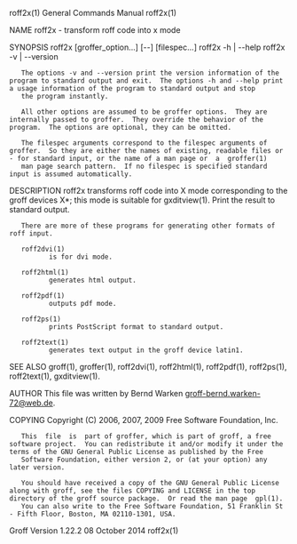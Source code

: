 roff2x(1)                                                                                  General Commands Manual                                                                                  roff2x(1)



NAME
       roff2x - transform roff code into x mode

SYNOPSIS
       roff2x [groffer_option...] [--] [filespec...]
       roff2x -h | --help
       roff2x -v | --version

       The options -v and --version print the version information of the program to standard output and exit.  The options -h and --help print a usage information of the program to standard output and stop
       the program instantly.

       All other options are assumed to be groffer options.  They are internally passed to groffer.  They override the behavior of the program.  The options are optional, they can be omitted.

       The filespec arguments correspond to the filespec arguments of groffer.  So they are either the names of existing, readable files or - for standard input, or the name of a man page or  a  groffer(1)
       man page search pattern.  If no filespec is specified standard input is assumed automatically.

DESCRIPTION
       roff2x transforms roff code into X mode corresponding to the groff devices X*; this mode is suitable for gxditview(1).  Print the result to standard output.

       There are more of these programs for generating other formats of roff input.

       roff2dvi(1)
              is for dvi mode.

       roff2html(1)
              generates html output.

       roff2pdf(1)
              outputs pdf mode.

       roff2ps(1)
              prints PostScript format to standard output.

       roff2text(1)
              generates text output in the groff device latin1.

SEE ALSO
       groff(1), groffer(1), roff2dvi(1), roff2html(1), roff2pdf(1), roff2ps(1), roff2text(1), gxditview(1).

AUTHOR
       This file was written by Bernd Warken <groff-bernd.warken-72@web.de>.

COPYING
       Copyright (C) 2006, 2007, 2009 Free Software Foundation, Inc.

       This  file  is  part of groffer, which is part of groff, a free software project.  You can redistribute it and/or modify it under the terms of the GNU General Public License as published by the Free
       Software Foundation, either version 2, or (at your option) any later version.

       You should have received a copy of the GNU General Public License along with groff, see the files COPYING and LICENSE in the top directory of the groff source package.  Or read the man page  gpl(1).
       You can also write to the Free Software Foundation, 51 Franklin St - Fifth Floor, Boston, MA 02110-1301, USA.



Groff Version 1.22.2                                                                           08 October 2014                                                                                      roff2x(1)
